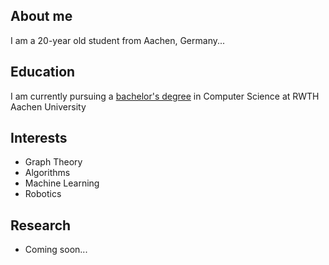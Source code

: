 ## About me

I am a 20-year old student from Aachen, Germany...

## Education

I am currently pursuing a [bachelor's degree](/education/bachelor) in Computer Science at RWTH Aachen University

## Interests
- Graph Theory
- Algorithms
- Machine Learning
- Robotics

## Research
- Coming soon...